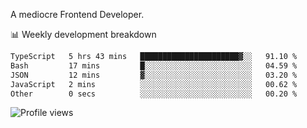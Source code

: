 A mediocre Frontend Developer.

📊 Weekly development breakdown
<!--START_SECTION:waka-->

```txt
TypeScript   5 hrs 43 mins   ██████████████████████▓░░   91.10 %
Bash         17 mins         █░░░░░░░░░░░░░░░░░░░░░░░░   04.59 %
JSON         12 mins         ▓░░░░░░░░░░░░░░░░░░░░░░░░   03.20 %
JavaScript   2 mins          ░░░░░░░░░░░░░░░░░░░░░░░░░   00.62 %
Other        0 secs          ░░░░░░░░░░░░░░░░░░░░░░░░░   00.20 %
```

<!--END_SECTION:waka-->

<img src="https://gpvc.arturio.dev/iqbalfasri" alt="Profile views"/>
